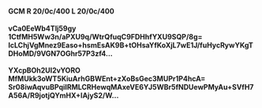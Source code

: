 #### GCM R 20/0c/400 L 20/0c/400
**vCa0EeWb4TIj59gy**<br/>**1CtfMH5Ww3n/aPXU9q/WtrQfuqC9FDHhfYXU9SQP/8g=**<br/>**lcLChjVgMnez9Easo+hsmEsAK9B+tOHsaYfKoXjL7wE1J/fuHycRywYKgTDHoMD/9VGN7OGhr57P3zf4...**<br/><br/>
**YXcpBOh2UI2vYORO**<br/>**MfMUkk3oWT5KiuArhGBWEnt+zXoBsGec3MUPr1P4hcA=**<br/>**Sr08iwAqvuBPqiIRMLCRHewqMAxeVE6YJ5WBr5fNDUewPMyAu+SVfH7A56A/R9jotjQYmHX+IAjyS2/W...**